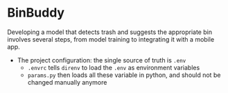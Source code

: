 # BinBuddy

Developing a model that detects trash and suggests the appropriate bin involves several steps, from model training to integrating it with a mobile app.


- The project configuration: the single source of truth is `.env`
  - `.envrc` tells `direnv` to load the `.env` as environment variables
  - `params.py` then loads all these variable in python, and should not be changed manually anymore
